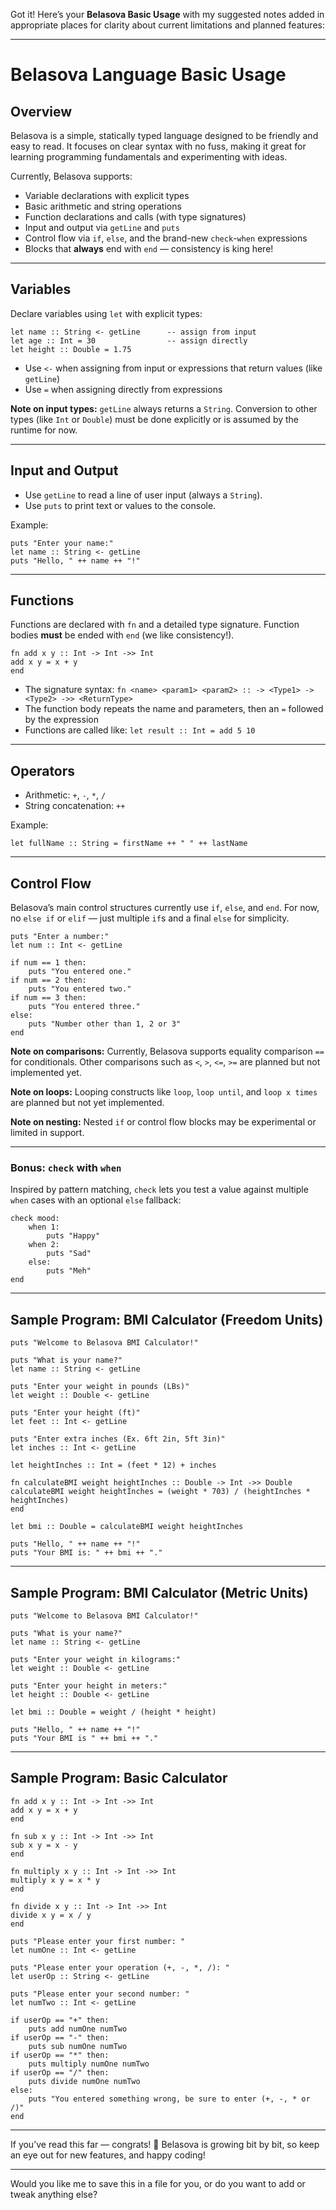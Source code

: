 Got it! Here’s your **Belasova Basic Usage** with my suggested notes added in appropriate places for clarity about current limitations and planned features:

---

# Belasova Language Basic Usage

## Overview

Belasova is a simple, statically typed language designed to be friendly and easy to read. It focuses on clear syntax with no fuss, making it great for learning programming fundamentals and experimenting with ideas.

Currently, Belasova supports:

* Variable declarations with explicit types
* Basic arithmetic and string operations
* Function declarations and calls (with type signatures)
* Input and output via `getLine` and `puts`
* Control flow via `if`, `else`, and the brand-new `check`-`when` expressions
* Blocks that **always** end with `end` — consistency is king here!

---

## Variables

Declare variables using `let` with explicit types:

```belasova
let name :: String <- getLine      -- assign from input
let age :: Int = 30                -- assign directly
let height :: Double = 1.75
```

* Use `<-` when assigning from input or expressions that return values (like `getLine`)
* Use `=` when assigning directly from expressions

**Note on input types:**
`getLine` always returns a `String`. Conversion to other types (like `Int` or `Double`) must be done explicitly or is assumed by the runtime for now.

---

## Input and Output

* Use `getLine` to read a line of user input (always a `String`).
* Use `puts` to print text or values to the console.

Example:

```belasova
puts "Enter your name:"
let name :: String <- getLine
puts "Hello, " ++ name ++ "!"
```

---

## Functions

Functions are declared with `fn` and a detailed type signature. Function bodies **must** be ended with `end` (we like consistency!).

```belasova
fn add x y :: Int -> Int ->> Int
add x y = x + y
end
```

* The signature syntax: `fn <name> <param1> <param2> :: -> <Type1> -> <Type2> ->> <ReturnType>`
* The function body repeats the name and parameters, then an `=` followed by the expression
* Functions are called like: `let result :: Int = add 5 10`

---

## Operators

* Arithmetic: `+`, `-`, `*`, `/`
* String concatenation: `++`

Example:

```belasova
let fullName :: String = firstName ++ " " ++ lastName
```

---

## Control Flow

Belasova’s main control structures currently use `if`, `else`, and `end`. For now, no `else if` or `elif` — just multiple `if`s and a final `else` for simplicity.

```belasova
puts "Enter a number:"
let num :: Int <- getLine

if num == 1 then:
    puts "You entered one."
if num == 2 then:
    puts "You entered two."
if num == 3 then:
    puts "You entered three."
else:
    puts "Number other than 1, 2 or 3"
end
```

**Note on comparisons:**
Currently, Belasova supports equality comparison `==` for conditionals. Other comparisons such as `<`, `>`, `<=`, `>=` are planned but not implemented yet.

**Note on loops:**
Looping constructs like `loop`, `loop until`, and `loop x times` are planned but not yet implemented.

**Note on nesting:**
Nested `if` or control flow blocks may be experimental or limited in support.

---

### Bonus: `check` with `when`

Inspired by pattern matching, `check` lets you test a value against multiple `when` cases with an optional `else` fallback:

```belasova
check mood:
    when 1:
        puts "Happy"
    when 2:
        puts "Sad"
    else:
        puts "Meh"
end
```

---

## Sample Program: BMI Calculator (Freedom Units)

```belasova
puts "Welcome to Belasova BMI Calculator!"

puts "What is your name?"
let name :: String <- getLine

puts "Enter your weight in pounds (LBs)"
let weight :: Double <- getLine

puts "Enter your height (ft)"
let feet :: Int <- getLine

puts "Enter extra inches (Ex. 6ft 2in, 5ft 3in)"
let inches :: Int <- getLine

let heightInches :: Int = (feet * 12) + inches

fn calculateBMI weight heightInches :: Double -> Int ->> Double
calculateBMI weight heightInches = (weight * 703) / (heightInches * heightInches)
end

let bmi :: Double = calculateBMI weight heightInches

puts "Hello, " ++ name ++ "!"
puts "Your BMI is: " ++ bmi ++ "."
```

---

## Sample Program: BMI Calculator (Metric Units)

```belasova
puts "Welcome to Belasova BMI Calculator!"

puts "What is your name?"
let name :: String <- getLine

puts "Enter your weight in kilograms:"
let weight :: Double <- getLine

puts "Enter your height in meters:"
let height :: Double <- getLine

let bmi :: Double = weight / (height * height)

puts "Hello, " ++ name ++ "!"
puts "Your BMI is " ++ bmi ++ "."
```

---

## Sample Program: Basic Calculator

```belasova
fn add x y :: Int -> Int ->> Int
add x y = x + y
end

fn sub x y :: Int -> Int ->> Int
sub x y = x - y
end

fn multiply x y :: Int -> Int ->> Int
multiply x y = x * y
end

fn divide x y :: Int -> Int ->> Int
divide x y = x / y
end

puts "Please enter your first number: "
let numOne :: Int <- getLine

puts "Please enter your operation (+, -, *, /): "
let userOp :: String <- getLine

puts "Please enter your second number: "
let numTwo :: Int <- getLine

if userOp == "+" then:
    puts add numOne numTwo
if userOp == "-" then:
    puts sub numOne numTwo
if userOp == "*" then:
    puts multiply numOne numTwo
if userOp == "/" then:
    puts divide numOne numTwo
else:
    puts "You entered something wrong, be sure to enter (+, -, * or /)"
end
```

---

If you’ve read this far — congrats! 🎉 Belasova is growing bit by bit, so keep an eye out for new features, and happy coding!

---

Would you like me to save this in a file for you, or do you want to add or tweak anything else?

